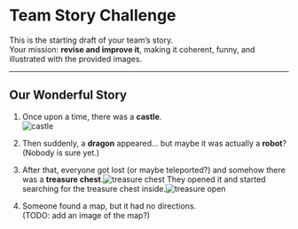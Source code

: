 # Team Story Challenge

This is the starting draft of your team’s story.  
Your mission: **revise and improve it**, making it coherent, funny, and illustrated with the provided images.

---

## Our Wonderful Story

1. Once upon a time, there was a **castle**.  
   ![castle](img1.png)

2. Then suddenly, a **dragon** appeared… but maybe it was actually a **robot**?  
   (Nobody is sure yet.)

3. After that, everyone got lost (or maybe teleported?) and somehow there was a **treasure chest**.![treasure chest](img/treasure_large.png)
   They opened it and started searching for the treasure chest inside.![treasure open](img/treasure_open.png)

4. Someone found a map, but it had no directions.  
   (TODO: add an image of the map?)  
